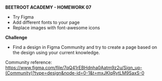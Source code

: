 **BEETROOT ACADEMY - HOMEWORK 07**

- Try Figma
- Add different fonts to your page
- Replace images with font-awesome icons

**Challenge**

- Find a design in Figma Community and try to create a page based on the design using your current knowledge.

Community reference: https://www.figma.com/file/7qQ41rEBHdnha0Aatm9z2u/Sign_up-(Community)?type=design&node-id=0-1&t=mxJKlqRytLM9SaxS-0